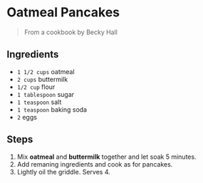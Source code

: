 # Oatmeal Pancakes

> From a cookbook by Becky Hall

## Ingredients

- `1 1/2 cups` oatmeal
- `2 cups` buttermilk
- `1/2 cup` flour
- `1 tablespoon` sugar
- `1 teaspoon` salt
- `1 teaspoon` baking soda
- `2` eggs

## Steps

1. Mix **oatmeal** and **buttermilk** together and let soak 5 minutes. 
2. Add remaning ingredients and cook as for pancakes.
3. Lightly oil the griddle. Serves 4.